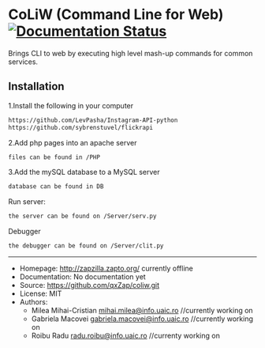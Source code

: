 # CoLiW (Command Line for Web) [![Documentation Status](https://readthedocs.org/projects/coliw/badge/?version=latest)](http://coliw.readthedocs.io/en/latest/?badge=latest)

Brings CLI to web by executing high level mash-up commands for common services.


## Installation

1.Install the following in your computer
```bash
https://github.com/LevPasha/Instagram-API-python
https://github.com/sybrenstuvel/flickrapi
```
2.Add php pages into an apache server
```bash
files can be found in /PHP
```
3.Add the mySQL database to a MySQL server
```bash
database can be found in DB
```
Run server:
```bash
the server can be found on /Server/serv.py 
```
Debugger
```bash
the debugger can be found on /Server/clit.py 

```




----

* Homepage: http://zapzilla.zapto.org/ currently offline
* Documentation: No documentation yet
* Source: https://github.com/qxZap/coliw.git
* License: MIT
* Authors:
  + Milea Mihai-Cristian <mihai.milea@info.uaic.ro> //currently working on
  + Gabriela Macovei <gabriela.macovei@info.uaic.ro> //currently working on
  + Roibu Radu <radu.roibu@info.uaic.ro> //currenty working on
